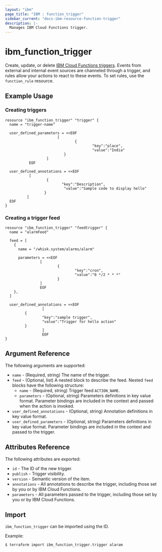 ```yaml
---
layout: "ibm"
page_title: "IBM : function_trigger"
sidebar_current: "docs-ibm-resource-function-trigger"
description: |-
  Manages IBM Cloud Functions trigger.
---
```


# ibm\_function_trigger

Create, update, or delete [IBM Cloud Functions triggers](https://console.bluemix.net/docs/openwhisk/openwhisk_triggers_rules.html#openwhisk_triggers). Events from external and internal event sources are channeled through a trigger, and rules allow your actions to react to these events. To set rules, use the `function_rule` resource.

## Example Usage

### Creating triggers

```hcl
resource "ibm_function_trigger" "trigger" {
  name = "trigger-name"

  user_defined_parameters = <<EOF
                        [
                                {
                                        "key":"place",
                                        "value":"India"
                           }
                   ]
           EOF

  user_defined_annotations = <<EOF
           [
                   {
                          "key":"Description",
                           "value":"Sample code to display hello"
                  }
          ]
  EOF
}
```

### Creating a trigger feed
```hcl
resource "ibm_function_trigger" "feedtrigger" {
  name = "alarmFeed"

  feed = [
    {
      name = "/whisk.system/alarms/alarm"

      parameters = <<EOF
                [
                        {
                                "key":"cron",
                                "value":"0 */2 * * *"
                        }
                ]
                EOF
    },
  ]

  user_defined_annotations = <<EOF
                 [
         {
                 "key":"sample trigger",
                 "value":"Trigger for hello action"
         }
                 ]
                 EOF
}
```


## Argument Reference

The following arguments are supported:

* `name` - (Required, string) The name of the trigger.
* `feed` - (Optional, list) A nested block to describe the feed. Nested `feed` blocks have the following structure:
    * `name` - (Required, string) Trigger feed `ACTION_NAME`.
    * `parameters` - (Optional, string) Parameters definitions in key value format. Parameter bindings are included in the context and passed when the action is invoked.
* `user_defined_annotations` - (Optional, string) Annotation definitions in key value format.
* `user_defined_parameters` - (Optional, string) Parameters definitions in key value format. Parameter bindings are included in the context and passed to the trigger.

## Attributes Reference

The following attributes are exported:

* `id` - The ID of the new trigger.
* `publish` - Trigger visibility.
* `version` - Semantic version of the item.
* `annotations` - All annotations to describe the trigger, including those set by you or by IBM Cloud Functions.
* `parameters` - All parameters passed to the trigger, including those set by you or by IBM Cloud Functions.

## Import

`ibm_function_trigger` can be imported using the ID.

Example:

```
$ terraform import ibm_function_trigger.trigger alaram

```
